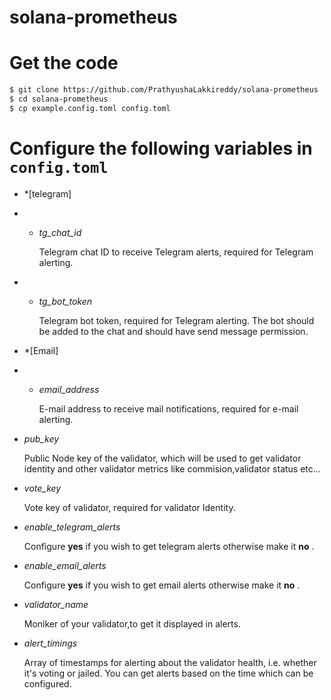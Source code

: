 # solana-prometheus

# Get the code
```bash
$ git clone https://github.com/PrathyushaLakkireddy/solana-prometheus
$ cd solana-prometheus
$ cp example.config.toml config.toml
```

# Configure the following variables in `config.toml`
- *[telegram]
- - *tg_chat_id*

    Telegram chat ID to receive Telegram alerts, required for Telegram alerting.
    
- - *tg_bot_token*

    Telegram bot token, required for Telegram alerting. The bot should be added to the chat and should have send message permission.
- *[Email]

- - *email_address*

    E-mail address to receive mail notifications, required for e-mail alerting.

- *pub_key*
  
   Public Node key of the validator, which will be used to get validator identity and other validator metrics like commision,validator status etc...

- *vote_key*
   
   Vote key of validator, required for validator Identity.

- *enable_telegram_alerts*

    Configure **yes** if you wish to get telegram alerts otherwise make it **no** .

- *enable_email_alerts*

    Configure **yes** if you wish to get email alerts otherwise make it **no** .

- *validator_name*
   
   Moniker of your validator,to get it displayed in alerts.

- *alert_timings*
   
   Array of timestamps for alerting about the validator health, i.e. whether it's voting or jailed. You can get alerts based on the time which can be configured.



